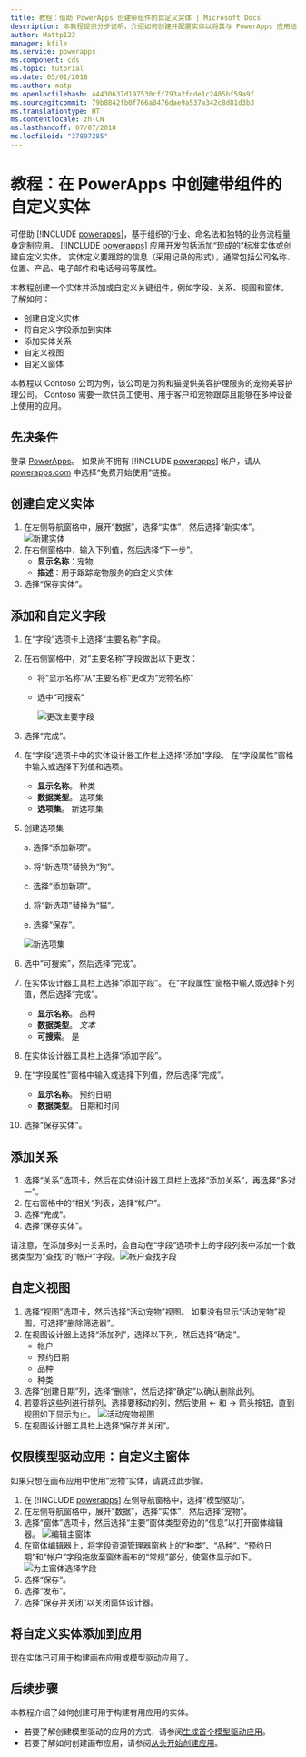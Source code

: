 ```yaml
---
title: 教程：借助 PowerApps 创建带组件的自定义实体 | Microsoft Docs
description: 本教程提供分步说明，介绍如何创建并配置实体以将其与 PowerApps 应用结合使用。
author: Mattp123
manager: kfile
ms.service: powerapps
ms.component: cds
ms.topic: tutorial
ms.date: 05/01/2018
ms.author: matp
ms.openlocfilehash: a4430637d197530cff793a2fcde1c2485bf59a9f
ms.sourcegitcommit: 79b8842fb0f766a0476dae9a537a342c8d81d3b3
ms.translationtype: HT
ms.contentlocale: zh-CN
ms.lasthandoff: 07/07/2018
ms.locfileid: "37897285"
---
```

# <a name="tutorial-create-a-custom-entity-that-has-components-in-powerapps"></a>教程：在 PowerApps 中创建带组件的自定义实体

可借助 [!INCLUDE [powerapps](../../includes/powerapps.md)]，基于组织的行业、命名法和独特的业务流程量身定制应用。 [!INCLUDE [powerapps](../../includes/powerapps.md)] 应用开发包括添加“现成的”标准实体或创建自定义实体。 实体定义要跟踪的信息（采用记录的形式），通常包括公司名称、位置、产品、电子邮件和电话号码等属性。 

本教程创建一个实体并添加或自定义关键组件，例如字段、关系、视图和窗体。 了解如何：

- 创建自定义实体
- 将自定义字段添加到实体
- 添加实体关系
- 自定义视图 
- 自定义窗体

本教程以 Contoso 公司为例，该公司是为狗和猫提供美容护理服务的宠物美容护理公司。 Contoso 需要一款供员工使用、用于客户和宠物跟踪且能够在多种设备上使用的应用。

## <a name="prerequisites"></a>先决条件

登录 [PowerApps](https://powerapps.microsoft.com/)。 如果尚不拥有 [!INCLUDE [powerapps](../../includes/powerapps.md)] 帐户，请从 [powerapps.com](https://web.powerapps.com) 中选择“免费开始使用”链接。

## <a name="create-a-custom-entity"></a>创建自定义实体

1. 在左侧导航窗格中，展开“数据”，选择“实体”，然后选择“新实体”。
    ![新建实体](media/create-custom-entity/create-new-entity.png)
2. 在右侧窗格中，输入下列值，然后选择“下一步”。
   - **显示名称**：宠物 
   - **描述**：用于跟踪宠物服务的自定义实体
3. 选择“保存实体”。

## <a name="add-and-customize-fields"></a>添加和自定义字段
 
1. 在“字段”选项卡上选择“主要名称”字段。
2. 在右侧窗格中，对“主要名称”字段做出以下更改： 
   - 将“显示名称”从“主要名称”更改为“宠物名称”
   - 选中“可搜索”  
  
     ![更改主要字段](media/create-custom-entity/primary-field.png)
3. 选择“完成”。
4. 在“字段”选项卡中的实体设计器工作栏上选择“添加”字段。 在“字段属性”窗格中输入或选择下列值和选项。
   - **显示名称**。 种类
   - **数据类型**。 选项集
   - **选项集**。 新选项集
5. 创建选项集

   a. 选择“添加新项”。 
  
   b. 将“新选项”替换为“狗”。 
   
   c. 选择“添加新项”。 
    
   d.  将“新选项”替换为“猫”。 
    
   e. 选择“保存”。 

   ![新选项集](media/create-custom-entity/optionset-add-items.png)

6. 选中“可搜索”，然后选择“完成”。

7. 在实体设计器工具栏上选择“添加字段”。 在“字段属性”窗格中输入或选择下列值，然后选择“完成”。
   - **显示名称**。 品种
   - **数据类型**。 *文本*
   - **可搜索**。 是

8. 在实体设计器工具栏上选择“添加字段”。 

9. 在“字段属性”窗格中输入或选择下列值，然后选择“完成”。 
   - **显示名称**。 预约日期
   - **数据类型**。 日期和时间

10. 选择“保存实体”。

## <a name="add-a-relationship"></a>添加关系

1. 选择“关系”选项卡，然后在实体设计器工具栏上选择“添加关系”，再选择“多对一”。 
2. 在右窗格中的“相关”列表，选择“帐户”。
3. 选择“完成”。
4. 选择“保存实体”。

请注意，在添加多对一关系时，会自动在“字段”选项卡上的字段列表中添加一个数据类型为“查找”的“帐户”字段。![帐户查找字段](media/create-custom-entity/account-lookup-field.png)

## <a name="customize-a-view"></a>自定义视图

1. 选择“视图”选项卡，然后选择“活动宠物”视图。 如果没有显示“活动宠物”视图，可选择“删除筛选器”。
2. 在视图设计器上选择“添加列”，选择以下列，然后选择“确定”。
   - 帐户
   - 预约日期 
   - 品种 
   - 种类
3. 选择“创建日期”列，选择“删除”，然后选择“确定”以确认删除此列。
4. 若要将这些列进行排列，选择要移动的列，然后使用 <- 和 -> 箭头按钮，直到视图如下显示为止。
    ![活动宠物视图](media/create-custom-entity/active-pets-view.png)
5. 在视图设计器工具栏上选择“保存并关闭”。  

## <a name="model-driven-apps-only-customize-the-main-form"></a>仅限模型驱动应用：自定义主窗体

如果只想在画布应用中使用“宠物”实体，请跳过此步骤。 

1. 在 [!INCLUDE [powerapps](../../includes/powerapps.md)] 左侧导航窗格中，选择“模型驱动”。
2. 在左侧导航窗格中，展开“数据”，选择“实体”，然后选择“宠物”。
3. 选择“窗体”选项卡，然后选择“主要”窗体类型旁边的“信息”以打开窗体编辑器。
    ![编辑主窗体](media/create-custom-entity/main-form-edit.png)
4. 在窗体编辑器上，将字段资源管理器窗格上的“种类”、“品种”、“预约日期”和“帐户”字段拖放至窗体画布的“常规”部分，使窗体显示如下。
    ![为主窗体选择字段](media/create-custom-entity/main-form-edit2.png) 
5. 选择“保存”。
6. 选择“发布”。
7. 选择“保存并关闭”以关闭窗体设计器。

## <a name="add-the-custom-entity-to-an-app"></a>将自定义实体添加到应用

现在实体已可用于构建画布应用或模型驱动应用了。 

## <a name="next-steps"></a>后续步骤

本教程介绍了如何创建可用于构建有用应用的实体。 
- 若要了解创建模型驱动的应用的方式，请参阅[生成首个模型驱动应用](../model-driven-apps/build-first-model-driven-app.md)。
- 若要了解如何创建画布应用，请参阅[从头开始创建应用](../canvas-apps/get-started-create-from-blank.md)。
